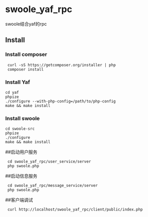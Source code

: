 # swoole_yaf_rpc
swoole结合yaf的rpc

## Install
### Install composer
```
 curl -sS https://getcomposer.org/installer | php
 composer install
```

### Install Yaf
```
cd yaf
phpize
./configure --with-php-config=/path/to/php-config
make && make install
```

### Install swoole
```
cd swoole-src
phpize
./configure
make && make install
```

##启动用户服务
```
 cd swoole_yaf_rpc/user_service/server
 php swoole.php
```

##启动信息服务
```
 cd swoole_yaf_rpc/message_service/server
 php swoole.php
```

##客户端调试
```
 curl http://localhost/swoole_yaf_rpc/client/public/index.php
```


